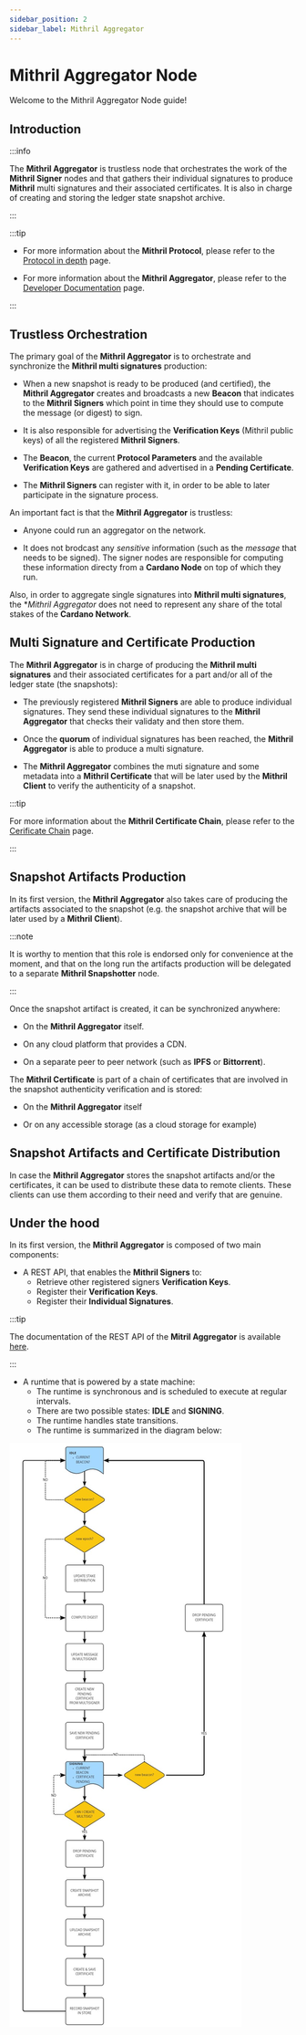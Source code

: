 ```yaml
---
sidebar_position: 2
sidebar_label: Mithril Aggregator
---
```


# Mithril Aggregator Node

Welcome to the Mithril Aggregator Node guide!

## Introduction

:::info

The **Mithril Aggregator** is trustless node that orchestrates the work of the **Mithril Signer** nodes and that gathers their individual signatures to produce **Mithril** multi signatures and their associated certificates. It is also in charge of creating and storing the ledger state snapshot archive.

:::

:::tip

* For more information about the **Mithril Protocol**, please refer to the [Protocol in depth](../mithril-protocol/protocol.md) page.

* For more information about the **Mithril Aggregator**, please refer to the [Developer Documentation](../../manual/developer-docs/nodes/mithril-aggregator.md) page.

:::

## Trustless Orchestration

The primary goal of the **Mithril Aggregator** is to orchestrate and synchronize the **Mithril multi signatures** production:

* When a new snapshot is ready to be produced (and certified), the **Mithril Aggregator** creates and broadcasts a new **Beacon** that indicates to the **Mithril Signers** which point in time they should use to compute the message (or digest) to sign.

* It is also responsible for advertising the **Verification Keys** (Mithril public keys) of all the registered **Mithril Signers**.

* The **Beacon**, the current **Protocol Parameters** and the available **Verification Keys** are gathered and advertised in a **Pending Certificate**.

* The **Mithril Signers** can register with it, in order to be able to later participate in the signature process.

An important fact is that the **Mithril Aggregator** is trustless:

* Anyone could run an aggregator on the network.

* It does not brodcast any _sensitive_ information (such as the _message_ that needs to be signed). The signer nodes are responsible for computing these information directy from a **Cardano Node** on top of which they run.

Also, in order to aggregate single signatures into **Mithril multi signatures**, the *_Mithril Aggregator_ does not need to represent any share of the total stakes of the **Cardano Network**.

## Multi Signature and Certificate Production

The **Mithril Aggregator** is in charge of producing the **Mithril multi signatures** and their associated certificates for a part and/or all of the ledger state (the snapshots):

* The previously registered **Mithril Signers** are able to produce individual signatures. They send these individual signatures to the **Mithril Aggregator** that checks their validaty and then store them.

* Once the **quorum** of individual signatures has been reached, the **Mithril Aggregator** is able to produce a multi signature.

* The **Mithril Aggregator** combines the muti signature and some metadata into a **Mithril Certificate** that will be later used by the **Mithril Client** to verify the authenticity of a snapshot.

:::tip

For more information about the **Mithril Certificate Chain**, please refer to the [Cerificate Chain](../mithril-protocol/certificates.md) page.

:::

## Snapshot Artifacts Production

In its first version, the **Mithril Aggregator** also takes care of producing the artifacts associated to the snapshot (e.g. the snapshot archive that will be later used by a **Mithril Client**).

:::note

It is worthy to mention that this role is endorsed only for convenience at the moment, and that on the long run the artifacts production will be delegated to a separate **Mithril Snapshotter** node.

:::

Once the snapshot artifact is created, it can be synchronized anywhere:

* On the **Mithril Aggregator** itself.

* On any cloud platform that provides a CDN.

* On a separate peer to peer network (such as **IPFS** or **Bittorrent**).

The **Mithril Certificate** is part of a chain of certificates that are involved in the snapshot authenticity verification and is stored:

* On the **Mithril Aggregator** itself

* Or on any accessible storage (as a cloud storage for example)

## Snapshot Artifacts and Certificate Distribution

In case the **Mithril Aggregator** stores the snapshot artifacts and/or the certificates, it can be used to distribute these data to remote clients. These clients can use them according to their need and verify that are genuine.

## Under the hood

In its first version, the **Mithril Aggregator** is composed of two main components:

* A REST API, that enables the **Mithril Signers** to:
  * Retrieve other registered signers **Verification Keys**.
  * Register their **Verification Keys**.
  * Register their **Individual Signatures**.

:::tip

The documentation of the REST API of the **Mitril Aggregator** is available [here](/aggregator-api).

:::

* A runtime that is powered by a state machine:
  * The runtime is synchronous and is scheduled to execute at regular intervals.
  * There are two possible states: **IDLE** and **SIGNING**.
  * The runtime handles state transitions.
  * The runtime is summarized in the diagram below:

![](images/aggregator-runtime.jpg)
